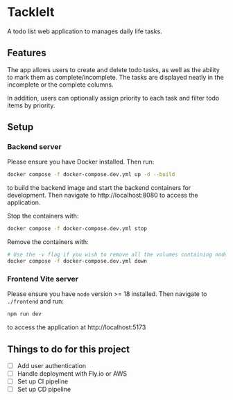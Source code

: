 # TackleIt

A todo list web application to manages daily life tasks.

## Features

The app allows users to create and delete todo tasks, as well as the ability to mark them as complete/incomplete. The tasks are displayed neatly in the incomplete or the complete columns.

In addition, users can optionally assign priority to each task and filter todo items by priority.

## Setup

### Backend server

Please ensure you have Docker installed. Then run:

```bash
docker compose -f docker-compose.dev.yml up -d --build
```

to build the backend image and start the backend containers for development. Then navigate to http://localhost:8080 to access the application.

Stop the containers with:

```bash
docker compose -f docker-compose.dev.yml stop
```

Remove the containers with:

```bash
# Use the -v flag if you wish to remove all the volumes containing node modules and static assets
docker compose -f docker-compose.dev.yml down
```

### Frontend Vite server

Please ensure you have `node` version >= 18 installed. Then navigate to `./frontend` and run:

```bash
npm run dev
```

to access the application at http://localhost:5173

## Things to do for this project

- [ ] Add user authentication
- [ ] Handle deployment with Fly.io or AWS
- [ ] Set up CI pipeline
- [ ] Set up CD pipeline
